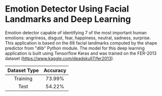 # Emotion Detector Using Facial Landmarks and Deep Learning
Emotion detector capable of identifying 7 of the most important human emotions: angriness, disgust, fear, happiness, neutral, sadness, surprise. This application is based on  the 68 facial landmarks computed by the shape predictor from "dlib" Python module. The model for this deep learning application is built using Tensorflow Keras and was trained on the FER-2013 dataset (https://www.kaggle.com/deadskull7/fer2013).

| Dataset Type 	| Accuracy 	|
|:------------:	|:--------:	|
|   Training   	|  73.99%  	|
|     Test     	|  54.22%  	|
